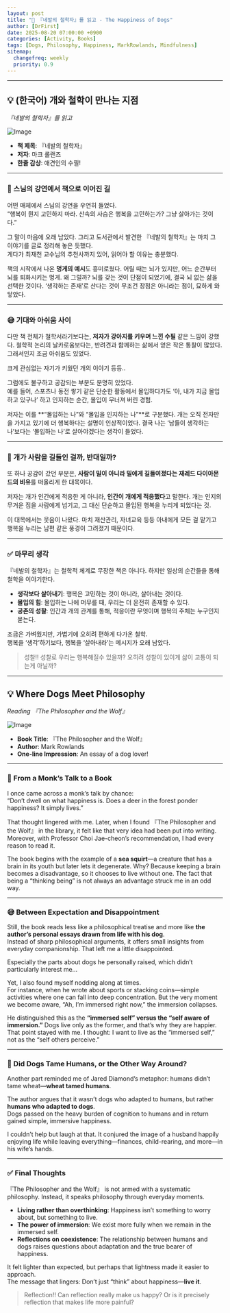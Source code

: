 ```yaml
---
layout: post
title: "📘 『네발의 철학자』를 읽고 - The Happiness of Dogs"
author: [DrFirst]
date: 2025-08-20 07:00:00 +0900
categories: [Activity, Books]
tags: [Dogs, Philosophy, Happiness, MarkRowlands, Mindfulness]
sitemap:
  changefreq: weekly
  priority: 0.9
---
```


---

## 💡 (한국어) 개와 철학이 만나는 지점  
_『네발의 철학자』를 읽고_

![Image](https://github.com/user-attachments/assets/60911672-613e-4d37-94b4-4327f388c7a2)

* **책 제목**: 『네발의 철학자』  
* **저자**: 마크 롤랜즈  
* **한줄 감상**: 애견인의 수필!   

---

### 🧐 스님의 강연에서 책으로 이어진 길  

어떤 매체에서 스님의 강연을 우연히 들었다.  
“행복이 뭔지 고민하지 마라. 산속의 사슴은 행복을 고민하는가? 그냥 살아가는 것이다.”  

그 말이 마음에 오래 남았다. 그리고 도서관에서 발견한 『네발의 철학자』는 마치 그 이야기를 글로 정리해 놓은 듯했다.  
게다가 최재천 교수님의 추천사까지 있어, 읽어야 할 이유는 충분했다.  

책의 시작에서 나온 **멍게의 예시**도 흥미로웠다. 어릴 때는 뇌가 있지만, 어느 순간부터 뇌를 퇴화시키는 멍게. 왜 그럴까? 뇌를 갖는 것이 단점이 되었기에, 결국 뇌 없는 삶을 선택한 것이다. ‘생각하는 존재’로 산다는 것이 무조건 장점은 아니라는 점이, 묘하게 와 닿았다.  

---

### 😅 기대와 아쉬움 사이  

다만 책 전체가 철학서라기보다는, **저자가 강아지를 키우며 느낀 수필** 같은 느낌이 강했다. 철학적 논리의 날카로움보다는, 반려견과 함께하는 삶에서 얻은 작은 통찰이 많았다. 그래서인지 조금 아쉬움도 있었다.  

크게 관심없는 자기가 키웠던 개의 이야기 등등..  

그럼에도 불구하고 공감되는 부분도 분명히 있었다.  
예를 들어, 스포츠나 동전 쌓기 같은 단순한 활동에서 몰입하다가도 ‘아, 내가 지금 몰입하고 있구나’ 하고 인지하는 순간, 몰입이 무너져 버린 경험.  

저자는 이를 **“몰입하는 나”와 “몰입을 인지하는 나”**로 구분했다. 개는 오직 전자만을 가지고 있기에 더 행복하다는 설명이 인상적이었다. 결국 나는 ‘남들이 생각하는 나’보다는 ‘몰입하는 나’로 살아야겠다는 생각이 들었다.  

---

### 🐾 개가 사람을 길들인 걸까, 반대일까?  

또 하나 공감이 갔던 부분은, **사람이 밀이 아니라 밀에게 길들여졌다는 재레드 다이아몬드의 비유**를 떠올리게 한 대목이다.  

저자는 개가 인간에게 적응한 게 아니라, **인간이 개에게 적응했다**고 말한다. 개는 인지의 무거운 짐을 사람에게 넘기고, 그 대신 단순하고 몰입된 행복을 누리게 되었다는 것.  

이 대목에서는 웃음이 나왔다. 마치 재산관리, 자녀교육 등등 아내에게 모든 걸 맡기고 행복을 누리는 남편 같은 풍경이 그려졌기 때문이다.  

---

### ✅ 마무리 생각  

『네발의 철학자』는 철학적 체계로 무장한 책은 아니다. 하지만 일상의 순간들을 통해 철학을 이야기한다.  

* **생각보다 살아내기**: 행복은 고민하는 것이 아니라, 살아내는 것이다.  
* **몰입의 힘**: 몰입하는 나에 머무를 때, 우리는 더 온전히 존재할 수 있다.  
* **공존의 성찰**: 인간과 개의 관계를 통해, 적응이란 무엇이며 행복의 주체는 누구인지 묻는다.  

조금은 가벼웠지만, 가볍기에 오히려 편하게 다가온 철학.  
행복을 ‘생각’하기보다, 행복을 ‘살아내라’는 메시지가 오래 남았다.  

> 성찰!! 성찰로 우리는 행복해질수 있을까? 오히려 성찰이 있이게 삶이 고통이 되는게 아닐까?  


---

## 💡 Where Dogs Meet Philosophy  
_Reading 『The Philosopher and the Wolf』_

![Image](https://github.com/user-attachments/assets/60911672-613e-4d37-94b4-4327f388c7a2)

* **Book Title**: 『The Philosopher and the Wolf』  
* **Author**: Mark Rowlands  
* **One-line Impression**: An essay of a dog lover!   

---

### 🧐 From a Monk’s Talk to a Book  

I once came across a monk’s talk by chance:  
“Don’t dwell on what happiness is. Does a deer in the forest ponder happiness? It simply lives.”  

That thought lingered with me. Later, when I found 『The Philosopher and the Wolf』 in the library, it felt like that very idea had been put into writing.  
Moreover, with Professor Choi Jae-cheon’s recommendation, I had every reason to read it.  

The book begins with the example of a **sea squirt**—a creature that has a brain in its youth but later lets it degenerate. Why? Because keeping a brain becomes a disadvantage, so it chooses to live without one. The fact that being a “thinking being” is not always an advantage struck me in an odd way.  

---

### 😅 Between Expectation and Disappointment  

Still, the book reads less like a philosophical treatise and more like **the author’s personal essays drawn from life with his dog**.  
Instead of sharp philosophical arguments, it offers small insights from everyday companionship. That left me a little disappointed.  

Especially the parts about dogs he personally raised, which didn’t particularly interest me…  

Yet, I also found myself nodding along at times.  
For instance, when he wrote about sports or stacking coins—simple activities where one can fall into deep concentration. But the very moment we become aware, “Ah, I’m immersed right now,” the immersion collapses.  

He distinguished this as the **“immersed self” versus the “self aware of immersion.”** Dogs live only as the former, and that’s why they are happier. That point stayed with me. I thought: I want to live as the “immersed self,” not as the “self others perceive.”  

---

### 🐾 Did Dogs Tame Humans, or the Other Way Around?  

Another part reminded me of Jared Diamond’s metaphor: humans didn’t tame wheat—**wheat tamed humans**.  

The author argues that it wasn’t dogs who adapted to humans, but rather **humans who adapted to dogs**.  
Dogs passed on the heavy burden of cognition to humans and in return gained simple, immersive happiness.  

I couldn’t help but laugh at that. It conjured the image of a husband happily enjoying life while leaving everything—finances, child-rearing, and more—in his wife’s hands.  

---

### ✅ Final Thoughts  

『The Philosopher and the Wolf』 is not armed with a systematic philosophy. Instead, it speaks philosophy through everyday moments.  

* **Living rather than overthinking**: Happiness isn’t something to worry about, but something to live.  
* **The power of immersion**: We exist more fully when we remain in the immersed self.  
* **Reflections on coexistence**: The relationship between humans and dogs raises questions about adaptation and the true bearer of happiness.  

It felt lighter than expected, but perhaps that lightness made it easier to approach.  
The message that lingers: Don’t just “think” about happiness—**live it**.  

> Reflection!! Can reflection really make us happy? Or is it precisely reflection that makes life more painful?
